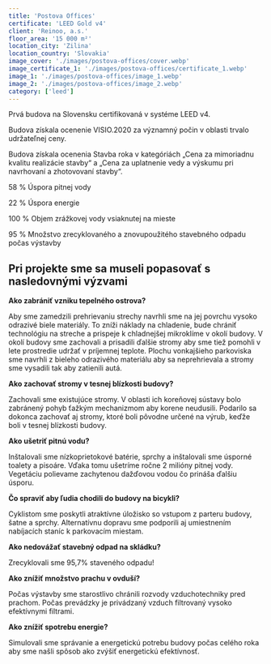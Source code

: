 ```yaml
---
title: 'Postova Offices'
certificate: 'LEED Gold v4'
client: 'Reinoo, a.s.'
floor_area: '15 000 m²'
location_city: 'Zilina'
location_country: 'Slovakia'
image_cover: './images/postova-offices/cover.webp'
image_certificate_1: './images/postova-offices/certificate_1.webp'
image_1: './images/postova-offices/image_1.webp'
image_2: './images/postova-offices/image_2.webp'
category: ['leed']
---
```


Prvá budova na Slovensku certifikovaná v systéme LEED v4.

Budova získala ocenenie VISIO.2020 za významný počin v oblasti trvalo udržateľnej ceny.

Budova získala ocenenia Stavba roka v kategóriách „Cena za mimoriadnu kvalitu realizácie stavby“ a „Cena za uplatnenie vedy a výskumu pri navrhovaní a zhotovovaní stavby“.

58 % Úspora pitnej vody

22 % Úspora energie

100 % Objem zrážkovej vody vsiaknutej na mieste

95 % Množstvo zrecyklovaného a znovupoužitého stavebného odpadu počas výstavby

## Pri projekte sme sa museli popasovať s nasledovnými výzvami

**Ako zabrániť vzniku tepelného ostrova?**

Aby sme zamedzili prehrievaniu strechy navrhli sme na jej povrchu vysoko odrazivé biele materiály. To zníži náklady na chladenie, bude chrániť technológiu na streche a prispeje k chladnejšej mikroklíme v okolí budovy. V okolí budovy sme zachovali a prisadili ďalšie stromy aby sme tiež pomohli v lete prostredie udržať v príjemnej teplote. Plochu vonkajšieho parkoviska sme navrhli z bieleho odrazivého materiálu aby sa neprehrievala a stromy sme vysadili tak aby zatienili autá.

**Ako zachovať stromy v tesnej blízkosti budovy?**

Zachovali sme existujúce stromy. V oblasti ich koreňovej sústavy bolo zabránený pohyb ťažkým mechanizmom aby korene neudusili. Podarilo sa dokonca zachovať aj stromy, ktoré boli pôvodne určené na výrub, keďže boli v tesnej blízkosti budovy.

**Ako ušetriť pitnú vodu?**

Inštalovali sme nízkoprietokové batérie, sprchy a inštalovali sme úsporné toalety a pisoáre. Vďaka tomu ušetríme ročne 2 milióny pitnej vody. Vegetáciu polievame zachytenou dažďovou vodou čo prináša ďalšiu úsporu.

**Čo spraviť aby ľudia chodili do budovy na bicykli?**

Cyklistom sme poskytli atraktívne úložisko so vstupom z parteru budovy, šatne a sprchy. Alternatívnu dopravu sme podporili aj umiestnením nabíjacích staníc k parkovacím miestam.

**Ako nedovážať stavebný odpad na skládku?**

Zrecyklovali sme 95,7% staveného odpadu!

**Ako znížiť množstvo prachu v ovduší?**

Počas výstavby sme starostlivo chránili rozvody vzduchotechniky pred prachom. Počas prevádzky je privádzaný vzduch filtrovaný vysoko efektívnymi filtrami.

**Ako znížiť spotrebu energie?**

Simulovali sme správanie a energetickú potrebu budovy počas celého roka aby sme našli spôsob ako zvýšiť energetickú efektívnosť.
